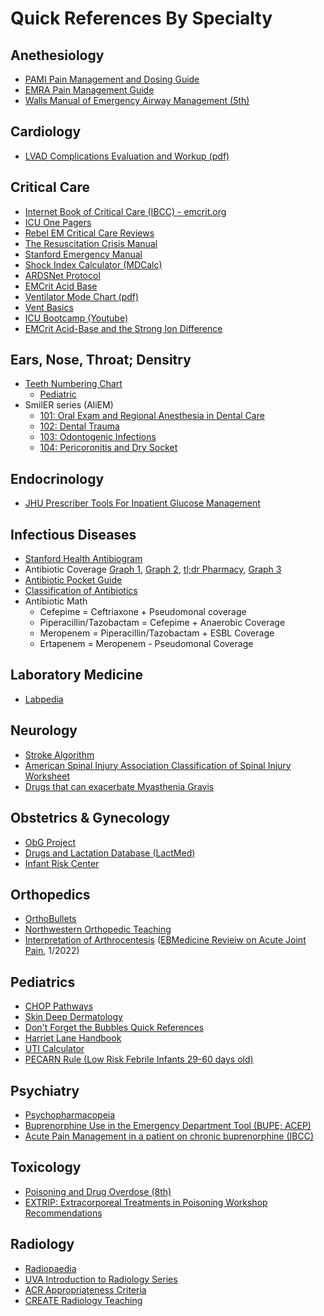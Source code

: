 # Quick References By Specialty

## Anethesiology
- [PAMI Pain Management and Dosing Guide](pdfs/PAMI%20Pain%20Management%20Guide.pdf)
- [EMRA Pain Management Guide](https://www.emra.org/books/pain-management)
- [Walls Manual of Emergency Airway Management (5th)](http://proxy.library.jhu.edu/login?qurl=http%3A%2F%2Fovidsp.ovid.com%2Fovidweb.cgi%3FT%3DJS%26PAGE%3Dbooktext%26NEWS%3DN%26DF%3Dbookdb%26CSC%3DY%26AN%3D01996178%2F5th_Edition%26XPATH%3D%2FPG%280%29)

## Cardiology
- [LVAD Complications Evaluation and Workup (pdf)](pdfs/LVAD%20Complications.pdf)

## Critical Care
- [Internet Book of Critical Care (IBCC) - emcrit.org](https://emcrit.org/ibcc/toc/)
- [ICU One Pagers](https://onepagericu.com/index)
- [Rebel EM Critical Care Reviews](https://rebelem.com/rebel-reviews/)
- [The Resuscitation Crisis Manual](pdfs/The%20Resuscitation%20Crisis%20Manual%20(v1.01).pdf)
- [Stanford Emergency Manual](pdfs/Stanford%20Emergency%20Manual.pdf)
- [Shock Index Calculator (MDCalc)](https://www.mdcalc.com/calc/1316/shock-index)
- [ARDSNet Protocol](pdfs/ARDSnet%20Protocol.pdf)
- [EMCrit Acid Base](pdf/EMCrit%20Acid%20Based%20Sheet.pdf)
- [Ventilator Mode Chart (pdf)](pdfs/Ventilator%20Mode%20Chart.pdf)
- [Vent Basics](https://ventbasics.com/)
- [ICU Bootcamp (Youtube)](https://www.youtube.com/playlist?list=PLRGsEja6ulHa7V962dgZs_Kifgc4KB5dG)
- [EMCrit Acid-Base and the Strong Ion Difference](pdfs/EMCrit%20Acid%20Base%20and%20Strong%20Ion%20Difference.pdf)


## Ears, Nose, Throat; Densitry
- [Teeth Numbering Chart](img/tooth_numbering.jpg)
	- [Pediatric](img/pediatric_tooth_numbering.webp)
- SmilER series (AliEM)
	- [101: Oral Exam and Regional Anesthesia in Dental Care](https://www.aliem.com/smiler-101/)
	- [102: Dental Trauma](https://www.aliem.com/smiler-102/)
	- [103: Odontogenic Infections](https://www.aliem.com/smiler-103/)
	- [104: Pericoronitis and Dry Socket](https://www.aliem.com/smiler-104/)

## Endocrinology
- [JHU Prescriber Tools For Inpatient Glucose Management](https://livejohnshopkins.sharepoint.com/:b:/s/GlucoseSteeringCommittee/EQSCvNrJu8lFuVgkZB7tt00B3-nsloF0zOvgG8O2hu7eqQ?e=3g9YP9)

## Infectious Diseases

- [Stanford Health Antibiogram](https://web.stanford.edu/~jonc101/tools/Antibiogram/AntibiogramTable.htm)
- Antibiotic Coverage [Graph 1](img/Antibiotic%20Coverage%20Graph%201.png), [Graph 2](pdfs/Antibiotic%20Coverage%20Graph.pdf), [tl;dr Pharmacy](pdfs/tldr_antibiotics_cheatsheet.pdf), [Graph 3](img/antibiotic%20coverage%20graph%202.jpg)
- [Antibiotic Pocket Guide](pdfs/Antibiotic%20Pocket%20Guide.pdf)
- [Classification of Antibiotics](img/Classification%20of%20Antibiotics.png)
- Antibiotic Math
	- Cefepime = Ceftriaxone + Pseudomonal coverage
	- Piperacillin/Tazobactam = Cefepime + Anaerobic Coverage
	- Meropenem = Piperacillin/Tazobactam + ESBL Coverage
	- Ertapenem = Meropenem - Pseudomonal Coverage

## Laboratory Medicine
- [Labpedia](https://labpedia.net/)

## Neurology
- [Stroke Algorithm](img/Stroke%20Algorithm.jpg)
- [American Spinal Injury Association Classification of Spinal Injury Worksheet](pdfs/American%20Spinal%20Injury%20Association%20Injury%20Worksheet.pdf)
- [Drugs that can exacerbate Myasthenia Gravis](pdfs/papers/Drugs%20that%20Aggravate%20Myasthenia%20Gravis.pdf)

## Obstetrics & Gynecology
- [ObG Project](https://www.obgproject.com/)
- [Drugs and Lactation Database (LactMed)](https://www.ncbi.nlm.nih.gov/books/NBK501922/) 
- [Infant Risk Center](https://www.infantrisk.com/infantrisk-center-resources)

## Orthopedics
- [OrthoBullets](https://www.orthobullets.com/login)
- [Northwestern Orthopedic Teaching](https://www.ortho-teaching.feinberg.northwestern.edu/)
- [Interpretation of Arthrocentesis](img/Interpretation%20of%20Arthrocentesis.png) ([EBMedicine Revieiw on Acute Joint Pain](https://www.ebmedicine.net/topics/musculoskeletal/joint-pain), 1/2022)

## Pediatrics
- [CHOP Pathways](https://www.chop.edu/pathways/)
- [Skin Deep Dermatology](https://dftbskindeep.com/)
- [Don't Forget the Bubbles Quick References](https://dontforgetthebubbles.com/quick-reference/)
- [Harriet Lane Handbook](https://www.unboundmedicine.com/harrietlane/)
- [UTI Calculator](https://uticalc.pitt.edu/)
- [PECARN Rule (Low Risk Febrile Infants 29-60 days old)](https://www.mdcalc.com/pecarn-rule-low-risk-febrile-infants-29-60-days-old)

## Psychiatry
- [Psychopharmacopeia](https://psychopharmacopeia.com/index.php/)
- [Buprenorphine Use in the Emergency Department Tool (BUPE; ACEP)](https://www.acep.org/patient-care/bupe/)
- [Acute Pain Management in a patient on chronic buprenorphine (IBCC)](https://emcrit.org/ibcc/buprenorphine/#acute_pain_management_in_a_patient_on_chronic_buprenorphine)

## Toxicology
- [Poisoning and Drug Overdose (8th)](http://proxy.library.jhu.edu/login?qurl=http%3A%2F%2Faccessmedicine.mhmedical.com%2Fbook.aspx%3Fbookid%3D3195)
- [EXTRIP: Extracorporeal Treatments in Poisoning Workshop Recommendations](https://www.extrip-workgroup.org/recommendations)

## Radiology
- [Radiopaedia](https://radiopaedia.org/)
- [UVA Introduction to Radiology Series](https://introductiontoradiology.net/)	
- [ACR Appropriateness Criteria](https://acsearch.acr.org/list)
- [CREATE Radiology Teaching](https://www.create-rad.com/)
